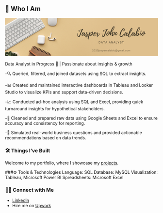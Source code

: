 ## 👋 Who I Am

![Brown and Gray Simple Personal LinkedIn Banner](https://github.com/JapCalabyu/Portfolio/blob/main/Black%20and%20Beige%20Modern%20Handwriting%20Professional%20Business%20LinkedIn%20Banner.png)

Data Analyst in Progress 🚀 | Passionate about insights & growth

-🔍 Queried, filtered, and joined datasets using SQL to extract insights.

-📊 Created and maintained interactive dashboards in Tableau and Looker Studio to visualize KPIs and support data-driven decisions.

-📈 Conducted ad-hoc analysis using SQL and Excel, providing quick turnaround insights for hypothetical stakeholders.

-🧹 Cleaned and prepared raw data using Google Sheets and Excel to ensure accuracy and consistency for reporting.

-📁 Simulated real-world business questions and provided actionable recommendations based on data trends.


### 🛠️ Things I’ve Built

Welcome to my portfolio, where I showcase my [projects](https://github.com/katiehuangx/Portfolio-Guide/blob/main/README.md).

###⚙️ Tools & Technologies
Language: SQL
Database: MySQL
Visualization: Tableau, Microsoft Power BI
Spreadsheets: Microsoft Excel

### 👋🏻 Connect with Me

- [Linkedin](https://www.linkedin.com/in/katiehuangx/)
- Hire me on [Upwork](https://www.upwork.com/freelancers/~016ea4ffe7d7d64c1d)

